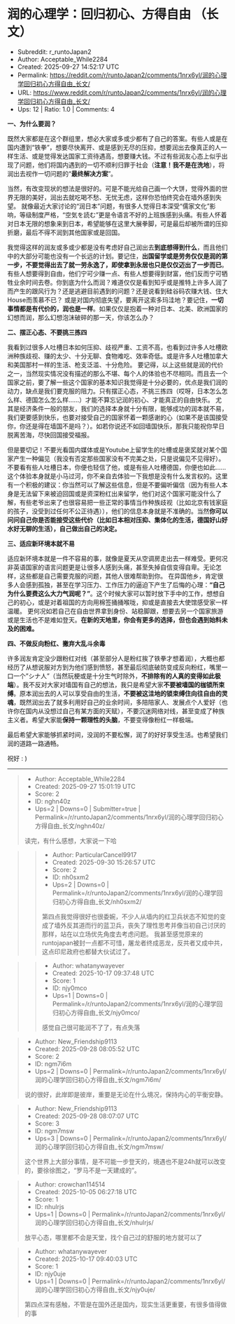 # 润的心理学：回归初心、方得自由 （长文）

- Subreddit: r_runtoJapan2
- Author: Acceptable_While2284
- Created: 2025-09-27 14:52:17 UTC
- Permalink: https://reddit.com/r/runtoJapan2/comments/1nrx6yl/润的心理学回归初心方得自由_长文/
- URL: https://www.reddit.com/r/runtoJapan2/comments/1nrx6yl/润的心理学回归初心方得自由_长文/
- Ups: 12 | Ratio: 1.0 | Comments: 4


**一、为什么要润？**

既然大家都是在这个群组里，想必大家或多或少都有了自己的答案。有些人或是在国内遭到“铁拳”，想要尽快离开、或是感到无尽的压抑，想要润出去像真正的人一样生活、或是觉得发达国家工资待遇高，想要赚大钱。不过有些润友心态上似乎出现了问题，他们将国内遇到的一切不顺利归罪于社会（**注意！我不是在洗地**），将润出去视作一切问题的“**最终解决方案**”。

当然，有改变现状的想法是很好的。可是不能光给自己画一个大饼，觉得外面的世界无限的美好，润出去就吃喝不愁、无忧无虑，这样你恐怕终究会在墙外感到失望。
就像最近大家讨论的“润日本”问题，有很多人觉得日本深受“儒家文化”影响，等级制度严格，“空気を読む”更是令语言不好的上班族感到头痛。有些人怀着对日本无限的想象来到日本，希望能够在这里大展拳脚，可是最后却被所谓的压抑折磨，最后不得不润到其他国家或是回国。

我觉得这样的润友或多或少都是没有考虑好自己润出去**到底想得到什么**，而且他们中的大部分可能也没有一个长远的计划。要记住，**出国留学或是劳务仅仅是润的第一步，不要觉得出去了就一劳永逸了，即使拿到永居也只是仅仅迈出了一步而已**。
有些人想要得到自由，他们宁可少赚一点、有些人想要得到财富，他们反而宁可牺牲业余时间去卷。你到底为什么而润？难道仅仅是看到知乎或是推特上许多人润了而产生的跟风行为？还是逃避目前遇到的问题？还是说看到硅谷码农赚大钱、住大House而羡慕不已？
或是对国内彻底失望，要离开这索多玛洼地？要记住，**一切事情都是有代价的，润也是一样**。如果仅仅是抱着一种对日本、北美、欧洲国家的幻想而润，那么幻想泡沫破碎的那一天，你该怎么办？

**二、摆正心态、不要挑三拣四**

我看到过很多人吐槽日本如何压抑、歧视严重、工资不高，也看到过许多人吐槽欧洲种族歧视、赚的太少、十分无聊、食物难吃、效率奇低。或是许多人吐槽加拿大和美国那村一样的生活、枪支泛滥、十分危险。
要记得，以上这些就是润的代价之一，当然现实情况没有描述的那么不堪、每个人的体验也不尽相同。而且去一个国家之前，要了解一些这个国家的基本知识我觉得是十分必要的，优点是我们润的动力，缺点是我们要克服的阻力。只有摆正心态，不挑三拣四（哎呀，日本怎么怎么样、德国怎么怎么样……）才能不算忘记润的初心、才能真正的自由快乐。
尤其是经济条件一般的朋友，我们的选择本身就十分有限，能够成功的润本就不易，我们更要感到快乐，也要对接受自己的国家怀着一颗感谢的心（如果不是该国接受你，你还是得在墙国不是吗？）。如若你说还不如回墙国快乐，那我只能祝你早日脱离苦海，尽快回国接受福报。

但是要切记！不要光看国内媒体或是Youtube上留学生的吐槽或是褒奖就对某个国家产生一种偏见（我没有否定那些国家没有不完美之处，只是说偏见不见得好）。不要看有些人吐槽日本，你便也轻信了他，或是有些人吐槽德国，你便也如此……
这个体验本身就是小马过河，你不亲自去体验一下我想是没有什么发言权的。这里有一个积极的建议：你当然可以了解这些信息，但是不要偏听偏信（因为有些人本身是无法留下来被迫回国或是资深粉红出来留学，他们对这个国家可能没什么了解，有些老爷出来了也很容易把一些正常的事情当作种族歧视（比如北京有钱家庭的孩子，没受到过任何不公正待遇）），他们的信息本身就是不准确的。当然**你可以问问自己你是否能接受这些代价（比如日本相对压抑、集体化的生活，德国好山好水好无聊的生活），自己做出自己的决定。**

**三、适应新环境本就不易**

适应新环境本就是一件不容易的事，就像是夏天从空调房走出去一样难受。更何况非英语国家的语言问题更是让很多人感到头痛，甚至失掉自信变得自卑。无论怎样，这些都是自己需要克服的问题，其他人很难帮助到你。
在异国他乡，肯定很多人会感到孤独，甚至在学习压力、工作压力的逼迫下产生了后悔的心理：**“自己为什么要费这么大力气润呢？”**。这个时候大家可以暂时放下手中的工作，想想自己的初心，或是对着祖国的方向用棉签捅捅喉咙，抑或是直接去大使馆感受家一样温暖。
更何况如若自己在自由世界拿到身份、站稳脚跟，想要去另一个国家旅游或是生活也不是难如登天。**在新的天地里，你会有更多的选择，但也会遇到始料未及的困难。**

**四、不做反向粉红、撇弃大乱斗余毒**

许多润友肯定没少跟粉红对线（甚至部分人是粉红挨了铁拳才想着润），大概也都经历了从想说服对方到为他们感到愤怒，甚至最后彻底破防变成反向粉红，嘴里一口一个”シナ人”（当然玩梗或是十分生气时除外，**不排除有的人真的变得如此极端**）。我不反对大家对墙国有自己的想法，我只是希望大家**不要被墙国的枷锁所束缚**。原本润出去的人可以享受自由的生活，**不要被这洼地的锁束缚住向往自由的灵魂**，既然润出去了就多利用好自己的业余时间，多陪陪家人、发展点个人爱好（也许你在国内从没想过自己有某方面的天赋），不要沉迷网络对线，甚至变成了种族主义者。希望大家能**保持一颗理性的头脑**，不要变得像粉红一样极端。

最后希望大家能够抓紧时间，没润的不要松懈，润了的好好享受生活。也希望我们润的道路一路通畅。

祝好 : )


---

> - Author: Acceptable_While2284
> - Created: 2025-09-27 15:01:19 UTC
> - Score: 2
> - ID: nghn40z
> - Ups=2 | Downs=0 | Submitter=true | Permalink=/r/runtoJapan2/comments/1nrx6yl/润的心理学回归初心方得自由_长文/nghn40z/
>
> 读完，有什么感想，大家说一下哈

>> - Author: ParticularCancel9917
>> - Created: 2025-09-30 15:26:57 UTC
>> - Score: 2
>> - ID: nh0sxm2
>> - Ups=2 | Downs=0 | Permalink=/r/runtoJapan2/comments/1nrx6yl/润的心理学回归初心方得自由_长文/nh0sxm2/
>>
>> 第四点我觉得很好也很委婉，不少人从墙内的红卫兵状态不知觉的变成了墙外反其道而行的蓝卫兵，丧失了理性思考并像当初自己讨厌的那样，站在以立场优先角度去考虑问题。 我甚至感觉原来的runtojapan被封一点都不可惜，屠龙者终成恶龙，反共者又成中共，这点印尼政府也都替大伙试过了。

>> - Author: whatanywayever
>> - Created: 2025-10-17 09:37:48 UTC
>> - Score: 1
>> - ID: njy0mco
>> - Ups=1 | Downs=0 | Permalink=/r/runtoJapan2/comments/1nrx6yl/润的心理学回归初心方得自由_长文/njy0mco/
>>
>> 感觉自己很可能润不了了，有点失落

> - Author: New_Friendship9113
> - Created: 2025-09-28 08:05:52 UTC
> - Score: 2
> - ID: ngm7i6m
> - Ups=2 | Downs=0 | Permalink=/r/runtoJapan2/comments/1nrx6yl/润的心理学回归初心方得自由_长文/ngm7i6m/
>
> 说的很好，此岸即是彼岸，重要是无论在什么境况，保持内心的平衡安静。

> - Author: New_Friendship9113
> - Created: 2025-09-28 08:07:07 UTC
> - Score: 3
> - ID: ngm7msw
> - Ups=3 | Downs=0 | Permalink=/r/runtoJapan2/comments/1nrx6yl/润的心理学回归初心方得自由_长文/ngm7msw/
>
> 这个世界上大部分事情，是不可能一步登天的，境遇也不是24h就可以改变的，要徐徐图之，“罗马不是一天建成的”。

> - Author: crowchan114514
> - Created: 2025-10-05 06:27:18 UTC
> - Score: 1
> - ID: nhulrjs
> - Ups=1 | Downs=0 | Permalink=/r/runtoJapan2/comments/1nrx6yl/润的心理学回归初心方得自由_长文/nhulrjs/
>
> 放平心态，哪里都不会是天堂，找个自己过的舒服的地方就可以了

> - Author: whatanywayever
> - Created: 2025-10-17 09:40:03 UTC
> - Score: 1
> - ID: njy0uje
> - Ups=1 | Downs=0 | Permalink=/r/runtoJapan2/comments/1nrx6yl/润的心理学回归初心方得自由_长文/njy0uje/
>
> 第四点深有感触，不管是在国外还是国内，现实生活更重要，有很多值得做的事
